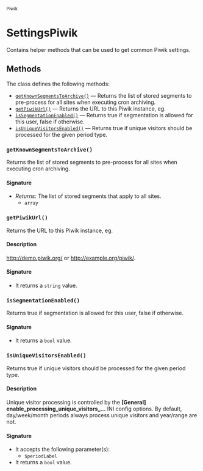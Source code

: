 <small>Piwik</small>

SettingsPiwik
=============

Contains helper methods that can be used to get common Piwik settings.


Methods
-------

The class defines the following methods:

- [`getKnownSegmentsToArchive()`](#getknownsegmentstoarchive) &mdash; Returns the list of stored segments to pre-process for all sites when executing cron archiving.
- [`getPiwikUrl()`](#getpiwikurl) &mdash; Returns the URL to this Piwik instance, eg.
- [`isSegmentationEnabled()`](#issegmentationenabled) &mdash; Returns true if segmentation is allowed for this user, false if otherwise.
- [`isUniqueVisitorsEnabled()`](#isuniquevisitorsenabled) &mdash; Returns true if unique visitors should be processed for the given period type.

<a name="getknownsegmentstoarchive" id="getknownsegmentstoarchive"></a>
<a name="getKnownSegmentsToArchive" id="getKnownSegmentsToArchive"></a>
### `getKnownSegmentsToArchive()`

Returns the list of stored segments to pre-process for all sites when executing cron archiving.

#### Signature

- _Returns:_ The list of stored segments that apply to all sites.
    - `array`

<a name="getpiwikurl" id="getpiwikurl"></a>
<a name="getPiwikUrl" id="getPiwikUrl"></a>
### `getPiwikUrl()`

Returns the URL to this Piwik instance, eg.

#### Description

http://demo.piwik.org/ or http://example.org/piwik/.

#### Signature

- It returns a `string` value.

<a name="issegmentationenabled" id="issegmentationenabled"></a>
<a name="isSegmentationEnabled" id="isSegmentationEnabled"></a>
### `isSegmentationEnabled()`

Returns true if segmentation is allowed for this user, false if otherwise.

#### Signature

- It returns a `bool` value.

<a name="isuniquevisitorsenabled" id="isuniquevisitorsenabled"></a>
<a name="isUniqueVisitorsEnabled" id="isUniqueVisitorsEnabled"></a>
### `isUniqueVisitorsEnabled()`

Returns true if unique visitors should be processed for the given period type.

#### Description

Unique visitor processing is controlled by the **[General] enable_processing_unique_visitors_...**
INI config options. By default, day/week/month periods always process unique visitors and
year/range are not.

#### Signature

- It accepts the following parameter(s):
    - `$periodLabel`
- It returns a `bool` value.

